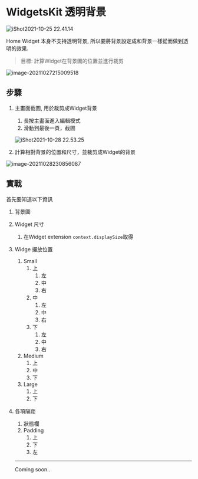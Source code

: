 # WidgetsKit 透明背景

![iShot2021-10-25 22.41.14](https://cdn.jsdelivr.net/gh/WingCH/ImageHosting@master/uPic/iShot2021-10-25%2022.41.14.PNG)



Home Widget 本身不支持透明背景, 所以要將背景設定成和背景一樣從而做到透明的效果.

> 目標: 計算Widget在背景圖的位置並進行裁剪

![image-20211027215009518](https://cdn.jsdelivr.net/gh/WingCH/ImageHosting@master/uPic/image-20211027215009518.png)

## 步驟

1. 主畫面截圖, 用於裁剪成Widget背景

   1. 長按主畫面進入編輯模式
   2. 滑動到最後一頁，截圖

   ![iShot2021-10-28 22.53.25](https://cdn.jsdelivr.net/gh/WingCH/ImageHosting@master/uPic/iShot2021-10-28%2022.53.25.PNG)

2. 計算相對背景的位置和尺寸，並裁剪成Widget的背景

![image-20211028230856087](https://cdn.jsdelivr.net/gh/WingCH/ImageHosting@master/uPic/image-20211028230856087.png)

## 實戰

首先要知道以下資訊

1. 背景圖

2. Widget 尺寸 

   1. 在Widget extension `context.displaySize`取得

3. Widge 攞放位置

   1. Small
      1. 上
         1. 左
         2. 中
         3. 右
      2. 中
         1. 左
         2. 中
         3. 右
      3. 下
         1. 左
         2. 中
         3. 右
   2. Medium
      1. 上
      2. 中
      3. 下
   3. Large
      1. 上
      2. 下

4. 各項隔距

   1. 狀態欄
   2. Padding
      1. 上
      2. 下
      3. 左

   ---

   Coming soon..

